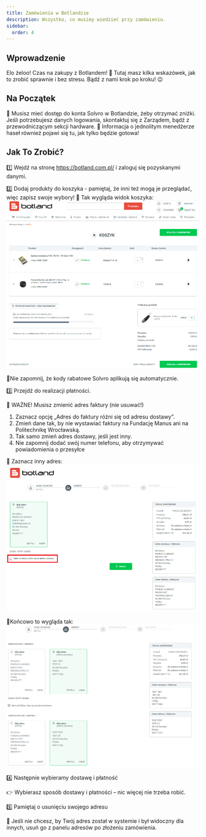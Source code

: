 ```yaml
---
title: Zamówienia w Botlandzie
description: Wszystko, co musimy wiedzieć przy zamówieniu.
sidebar:
  order: 4
---
```


## Wprowadzenie

Elo żeloo!
Czas na zakupy z Botlandem! 🎉 Tutaj masz kilka wskazówek, jak to zrobić sprawnie i bez stresu. Bądź z nami krok po kroku! 😉

## Na Początek

🔑 Musisz mieć dostęp do konta Solvro w Botlandzie, żeby otrzymać zniżki. Jeśli potrzebujesz danych logowania, skontaktuj się z Zarządem, bądź z przewodniczącym sekcji hardware. 🌟 Informacja o jednolitym menedżerze haseł również pojawi się tu, jak tylko będzie gotowa!

## Jak To Zrobić?

1️⃣ Wejdź na stronę https://botland.com.pl/ i zaloguj się pozyskanymi danymi.

2️⃣ Dodaj produkty do koszyka - pamiętaj, że inni też mogą je przeglądać, więc zapisz swoje wybory!
📌 Tak wygląda widok koszyka:
![alt text](../../../../assets/hardware/zamowienia/koszyk.png)

📌Nie zapomnij, że kody rabatowe Solvro aplikują się automatycznie.

3️⃣ Przejdź do realizacji płatności.

🚨 WAŻNE! Musisz zmienić adres faktury (nie usuwać!)

1. Zaznacz opcję „Adres do faktury różni się od adresu dostawy”.
2. Zmień dane tak, by nie wystawiać faktury na Fundację Manus ani na Politechnikę Wrocławską.
3. Tak samo zmień adres dostawy, jeśli jest inny.
4. Nie zapomnij dodać swój numer telefonu, aby otrzymywać powiadomienia o przesyłce

📌 Zaznacz inny adres:
![alt text](../../../../assets/hardware/zamowienia/adres-faktury.png)

📌Końcowo to wygląda tak:
![alt text](../../../../assets/hardware/zamowienia/dodane-adresy.png)

4️⃣ Następnie wybieramy dostawę i płatność

👉 Wybierasz sposób dostawy i płatności – nic więcej nie trzeba robić.

5️⃣ Pamiętaj o usunięciu swojego adresu

📌 Jeśli nie chcesz, by Twój adres został w systemie i był widoczny dla innych, usuń go z panelu adresów po złożeniu zamówienia.
